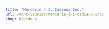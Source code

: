```yaml
---
title: "Mercerie J.I. Cadieux Inc."
url: /mont-laurier/mercerie-j-i-cadieux-inc/
shop: Kleidung
---
```

